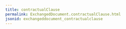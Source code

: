 ```yaml
---
title: contractualClause
permalink: ExchangedDocument.contractualClause.html
jsonid: exchangeddocument_contractualclause
---
```

